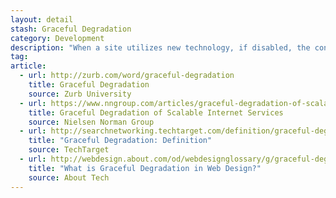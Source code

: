 ```yaml
---
layout: detail
stash: Graceful Degradation
category: Development
description: "When a site utilizes new technology, if disabled, the content maintains effectiveness for the users."
tag:
article:
  - url: http://zurb.com/word/graceful-degradation
    title: Graceful Degradation
    source: Zurb University
  - url: https://www.nngroup.com/articles/graceful-degradation-of-scalable-internet-services/
    title: Graceful Degradation of Scalable Internet Services
    source: Nielsen Norman Group
  - url: http://searchnetworking.techtarget.com/definition/graceful-degradation
    title: "Graceful Degradation: Definition"
    source: TechTarget
  - url: http://webdesign.about.com/od/webdesignglossary/g/graceful-degradation.htm
    title: "What is Graceful Degradation in Web Design?"
    source: About Tech
---
```

